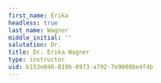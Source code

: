 ```yaml
---
first_name: Erika
headless: true
last_name: Wagner
middle_initial: ''
salutation: Dr.
title: Dr. Erika Wagner
type: instructor
uid: b153e046-019b-8973-a792-7e9000be4f4b
---
```

